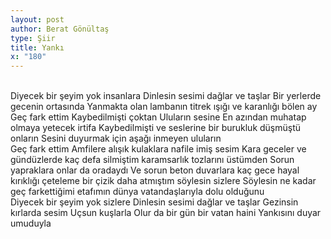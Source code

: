 ```yaml
---
layout: post
author: Berat Gönültaş
type: Şiir
title: Yankı
x: "180"
---
```

<br/>
Diyecek bir şeyim yok insanlara  
Dinlesin sesimi dağlar ve taşlar  
Bir yerlerde gecenin ortasında  
Yanmakta olan lambanın titrek ışığı  
ve karanlığı bölen ay  
<br/>
Geç fark ettim  
Kaybedilmişti çoktan  
Uluların sesine  
En azından muhatap olmaya  
yetecek irtifa  
Kaybedilmişti ve seslerine  
bir burukluk düşmüştü onların  
Sesini duyurmak için  
aşağı inmeyen uluların  
<br/>
Geç fark ettim  
Amfilere alışık kulaklara  
nafile imiş sesim  
Kara geceler ve gündüzlerde  
kaç defa  
silmiştim karamsarlık tozlarını üstümden  
Sorun yapraklara  
onlar da oradaydı  
Ve sorun beton duvarlara  
kaç gece  
hayal kırıklığı çeteleme  
bir çizik daha atmıştım  
söylesin sizlere  
Söylesin ne kadar geç farkettiğimi  
etafımın dünya vatandaşlarıyla dolu olduğunu  
<br/>
Diyecek bir şeyim yok sizlere  
Dinlesin sesimi dağlar ve taşlar  
Gezinsin kırlarda sesim  
Uçsun kuşlarla  
Olur da bir gün bir vatan haini  
Yankısını duyar umuduyla  
